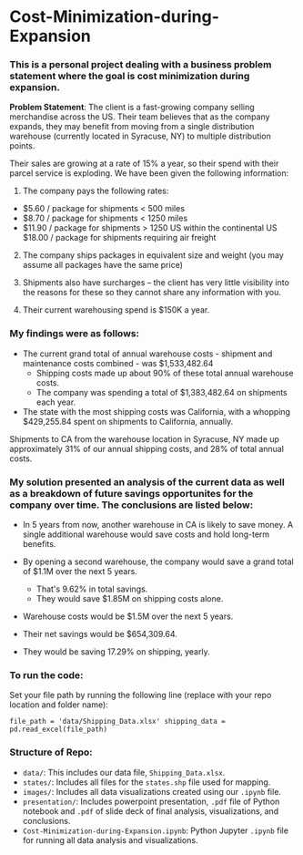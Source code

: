 # Cost-Minimization-during-Expansion

### This is a personal project dealing with a business problem statement where the goal is cost minimization during expansion.

**Problem Statement**: The client is a fast-growing company selling merchandise across the US. Their team believes that as the company expands, they may benefit from moving from a single distribution warehouse (currently located in Syracuse, NY) to multiple distribution points.

Their sales are growing at a rate of 15% a year, so their spend with their parcel service is exploding.
We have been given the following information:

1. The company pays the following rates:
* $5.60 / package for shipments < 500 miles
* $8.70 / package for shipments < 1250 miles
* $11.90 / package for shipments > 1250 US within the continental US $18.00 / package for shipments requiring air freight

2. The company ships packages in equivalent size and weight (you may assume all packages have the same price)

3. Shipments also have surcharges – the client has very little visibility into the reasons for these so they cannot share any information with you.

4. Their current warehousing spend is $150K a year.

### My findings were as follows:

* The current grand total of annual warehouse costs - shipment and maintenance costs combined - was $1,533,482.64
    * Shipping costs made up about 90% of these total annual warehouse costs.
    * The company was spending a total of $1,383,482.64 on shipments each year.
* The state with the most shipping costs was California, with a whopping $429,255.84 spent on shipments to California, annually.

Shipments to CA from the warehouse location in Syracuse, NY made up approximately 31% of our annual shipping costs, and 28% of total annual costs.

### My solution presented an analysis of the current data as well as a breakdown of future savings opportunites for the company over time. The conclusions are listed below:

* In 5 years from now, another warehouse in CA is likely to save money. A single additional warehouse would save costs and hold long-term benefits.

* By opening a second warehouse, the company would save a grand total of $1.1M over the next 5 years.
     * That's 9.62% in total savings.
     * They would save $1.85M on shipping costs alone.

* Warehouse costs would be $1.5M over the next 5 years.

* Their net savings would be $654,309.64.

* They would be saving 17.29% on shipping, yearly.

### To run the code:

Set your file path by running the following line (replace with your repo location and folder name):
```
file_path = 'data/Shipping_Data.xlsx' shipping_data = pd.read_excel(file_path)
```

### Structure of Repo:

- `data/`: This includes our data file, `Shipping_Data.xlsx`.
- `states/`: Includes all files for the `states.shp` file used for mapping.
- `images/`: Includes all data visualizations created using our `.ipynb` file.
- `presentation/`: Includes powerpoint presentation, `.pdf` file of Python notebook and `.pdf` of slide deck of final analysis, visualizations, and conclusions.
- `Cost-Minimization-during-Expansion.ipynb`: Python Jupyter `.ipynb` file for running all data analysis and visualizations.  
